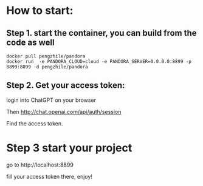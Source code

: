 # How to start:

## Step 1. start the container, you can build from the code as well

```
docker pull pengzhile/pandora
docker run  -e PANDORA_CLOUD=cloud -e PANDORA_SERVER=0.0.0.0:8899 -p 8899:8899 -d pengzhile/pandora
```

## Step 2. Get your access token:

login into ChatGPT on your browser

Then http://chat.openai.com/api/auth/session

Find the access token.

# Step 3 start your project

go to http://localhost:8899

fill your access token there, enjoy!
